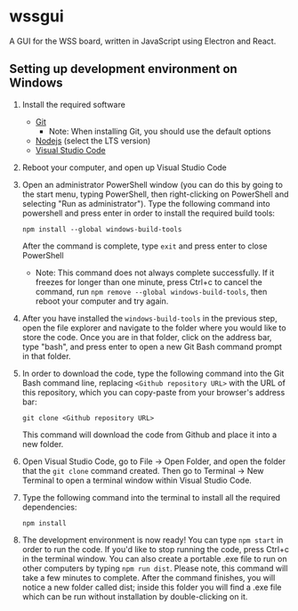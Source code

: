# wssgui
A GUI for the WSS board, written in JavaScript using Electron and React.

## Setting up development environment on Windows
1. Install the required software
   * [Git](https://git-scm.com/download/)
     * Note: When installing Git, you should use the default options
   * [Nodejs](https://nodejs.org/en/) (select the LTS version)
   * [Visual Studio Code](https://code.visualstudio.com/)

1. Reboot your computer, and open up Visual Studio Code

1. Open an administrator PowerShell window (you can do this by going to
   the start menu, typing PowerShell, then right-clicking on PowerShell
   and selecting "Run as administrator"). Type the following command
   into powershell and press enter in order to install the required
   build tools:
   ```
   npm install --global windows-build-tools
   ```
   After the command is complete, type `exit` and press enter to
   close PowerShell
   * Note: This command does not always complete successfully. If it freezes for
     longer than one minute, press Ctrl+c to cancel the command, run
     `npm remove --global windows-build-tools`, then reboot your computer
     and try again.

1. After you have installed the `windows-build-tools` in the previous
   step, open the file explorer and navigate to the folder where you
   would like to store the code. Once you are in that folder, click
   on the address bar, type "bash", and press enter to open a new
   Git Bash command prompt in that folder.

1. In order to download the code, type the following command into the
   Git Bash command line, replacing `<Github repository URL>` with the
   URL of this repository, which you can copy-paste from your browser's
   address bar:
   ```
   git clone <Github repository URL>
   ```
   This command will download the code from Github and place it into a
   new folder.

1. Open Visual Studio Code, go to File -> Open Folder, and open the
   folder that the `git clone` command created. Then go to
   Terminal -> New Terminal to open a terminal window within Visual
   Studio Code.

1. Type the following command into the terminal to install all the
   required dependencies:
   ```
   npm install
   ```

1. The development environment is now ready! You can type `npm start`
   in order to run the code. If you'd like to stop running the code,
   press Ctrl+c in the terminal window. You can also create a portable
   .exe file to run on other computers by typing `npm run dist`. Please
   note, this command will take a few minutes to complete. After the 
   command finishes, you will notice a new folder called dist; inside
   this folder you will find a .exe file which can be run without
   installation by double-clicking on it.
